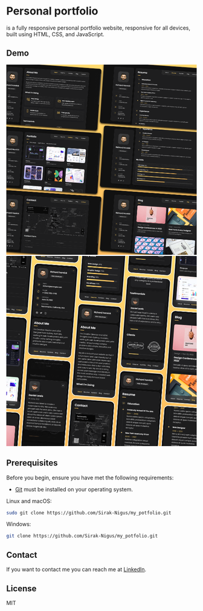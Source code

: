 #  Personal portfolio
   is a fully responsive personal portfolio website, responsive for all devices, built using HTML, CSS, and JavaScript.

## Demo

![vCard Desktop Demo](./website-demo-image/desktop.png "Desktop Demo")
![vCard Mobile Demo](./website-demo-image/mobile.png "Mobile Demo")

## Prerequisites

Before you begin, ensure you have met the following requirements:

* [Git](https://git-scm.com/downloads "Download Git") must be installed on your operating system.


Linux and macOS:

```bash
sudo git clone https://github.com/Sirak-Nigus/my_potfolio.git
```

Windows:

```bash
git clone https://github.com/Sirak-Nigus/my_potfolio.git
```

## Contact

If you want to contact me you can reach me at [LinkedIn](https://www.linkedin.com/in/sirak-nigus-g/).

## License

MIT
